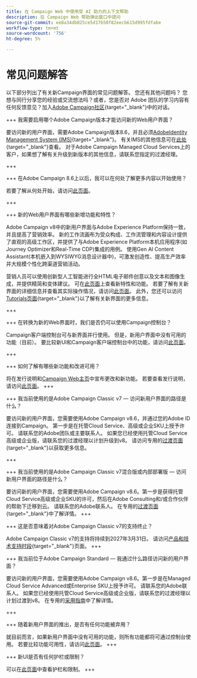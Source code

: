 ```yaml
---
title: 在 Campaign Web 中使用受 AI 助力的上下文帮助
description: 在 Campaign Web 帮助弹出窗口中提问
source-git-commit: ee8a34db025ce5d17b50f82eecb615d995fdfabe
workflow-type: tm+mt
source-wordcount: '756'
ht-degree: 5%

---
```



# 常见问题解答

以下部分列出了有关新Campaign界面的常见问题解答。 您还有其他问题吗？ 您想与同行分享您的经验或交流想法吗？或者，您是否对 Adobe 团队的学习内容有任何反馈意见？加入[Adobe Campaign社区](https://experienceleaguecommunities.adobe.com/t5/adobe-campaign-classic-v7/ct-p/adobe-campaign-classic-community){target="_blank"}中的对话。


+++ 我需要启用哪个Adobe Campaign版本才能访问新的Web用户界面？

要访问新的用户界面，需要Adobe Campaign版本8.6，并且必须[AdobeIdentity Management System (IMS)](https://helpx.adobe.com/cn/enterprise/using/identity.html){target="_blank"}。 有关IMS的其他信息可在[此处](https://experienceleague.adobe.com/en/docs/campaign/technotes-ac/tn-new/migrate-users-to-ims){target="_blank"}查看。 对于Adobe Campaign Managed Cloud Services上的客户，如果想了解有关升级到新版本的其他信息，请联系您指定的过渡经理。

+++

+++ 在Adobe Campaign 8.6上以后，我可以在何处了解更多内容以开始使用？

若要了解从何处开始，请访问[此页面](../get-started/get-started.md)。

+++

+++ 新的Web用户界面有哪些新增功能和特性？

Adobe Campaign v8中的新用户界面与Adobe Experience Platform保持一致，并且提高了营销效率。 新的工作流画布为受众构成、工作流管理和内容设计提供了直观的高级工作区，并提供了与Adobe Experience Platform本机应用程序(如Journey Optimizer和Real-Time CDP)集成的用例。  使用Gen AI Content Assistant(本机嵌入到WYSIWYG消息设计器中)，可激发创造性、提高生产效率并大规模个性化跨渠道营销活动。

营销人员可以使用创新型人工智能进行全HTML电子邮件创意以及文本和图像生成，并提供精简和变体建议。  可在[此页面](../rn/whats-new.md)上查看新特性和功能。 若要了解有关新界面的详细信息并查看其实际操作情况，请访问[此页面](../get-started/user-interface.md)。 此外，您还可以访问[Tutorials页面](https://experienceleague.adobe.com/en/docs/campaign-web-learn/tutorials/overview){target="_blank"}以了解有关新界面的更多信息。

+++

+++  在转换为新的Web界面时，我们是否仍可以使用Campaign控制台？

Campaign客户端控制台可与新界面并行使用。 但是，新用户界面中没有可用的功能（目前）。 要比较新UI和Campaign客户端控制台中的功能，请访问[此页面](../get-started/capability-matrix.md)。

+++

+++ 如何了解有哪些新功能和改进可用？

将在发行说明和[Campaign Web主页](../get-started/user-interface.md#user-interface-home)中宣布更改和新功能。 若要查看发行说明，请访问[此页面](../rn/release-notes.md)。
+++


+++  我当前使用的是Adobe Campaign Classic v7 — 访问新用户界面的路径是什么？

要访问新的用户界面，您需要使用Adobe Campaign v8.6，并通过您的Adobe ID连接到Campaign。 第一步是在托管Cloud Service、高级或企业SKU上授予许可。 请联系您的Adobe团队或主要联系人。 如果您已经使用托管Cloud Service高级或企业版，请联系您的过渡经理以计划升级到v8。 请访问专用的[过渡页面](https://experienceleague.adobe.com/en/docs/campaign/campaign-v8/new/v7-to-v8){target="_blank"}以获取更多信息。

+++

+++  我当前使用的是Adobe Campaign Classic v7混合版或内部部署版 — 访问新用户界面的路径是什么？

要访问新的用户界面，您需要使用Adobe Campaign v8.6。第一步是获得托管Cloud Service高级或企业SKU的许可，然后在Adobe Consulting和/或合作伙伴的帮助下迁移到云。 请联系您的Adobe联系人。 在专用的[过渡页面](https://experienceleague.adobe.com/en/docs/campaign/campaign-v8/new/v7-to-v8){target="_blank"}中了解详情。
+++

+++ 这是否意味着对Adobe Campaign Classic v7的支持终止？

Adobe Campaign Classic v7的支持将持续到2027年3月31日。 请访问[产品和技术支持时段](https://helpx.adobe.com/support/programs/eol-matrix.html){target="_blank"}页面。
+++

+++ 我当前位于Adobe Campaign Standard — 我通过什么路径访问新的用户界面？

要访问新的用户界面，您需要使用Adobe Campaign v8.6。第一步是在Managed Cloud Service Advanced或Enterprise SKU上授予许可。 请联系您的Adobe联系人。 如果您已经使用托管Cloud Service高级或企业版，请联系您的过渡经理以计划过渡到v8。 在专用的[采用指南](../../adoption/home.md)中了解详情。

+++


+++ 随着新用户界面的推出，是否有任何功能被弃用？

就目前而言，如果新用户界面中没有可用的功能，则所有功能都将可通过控制台使用。 若要比较功能可用性，请访问[此页面](../get-started/capability-matrix.md)。
+++


+++ 新UI是否有任何护栏或限制？

可以在[此页面](../get-started/guardrails.md)中查看护栏和限制。
+++
